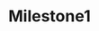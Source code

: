 ---
title: "Milestone1"
class: "milestone"
completed: true
current : false
weight: 1
text: "Explorer: Storage Nodes Alpha"
---